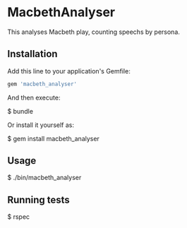 # MacbethAnalyser

This analyses Macbeth play, counting speechs by persona.

## Installation

Add this line to your application's Gemfile:

```ruby
gem 'macbeth_analyser'
```

And then execute:

  $ bundle

Or install it yourself as:

  $ gem install macbeth_analyser

## Usage

  $ ./bin/macbeth_analyser
  
## Running tests

  $ rspec
